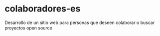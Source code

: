 # colaboradores-es
Desarrollo de un sitio web para personas que deseen colaborar o buscar proyectos open source
